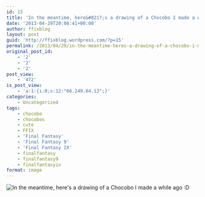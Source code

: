 ```yaml
---
id: 15
title: 'In the meantime, here&#8217;s a drawing of a Chocobo I made a while ago :D'
date: '2013-04-29T20:08:41+00:00'
author: ffixblog
layout: post
guid: 'http://ffixblog.wordpress.com/?p=15'
permalink: /2013/04/29/in-the-meantime-heres-a-drawing-of-a-chocobo-i-made-a-while-ago-d/
original_post_id:
    - '2'
    - '2'
    - '2'
post_view:
    - '472'
is_post_view:
    - 'a:1:{i:0;s:12:"66.249.64.13";}'
categories:
    - Uncategorized
tags:
    - chocobo
    - chocobos
    - cute
    - FFIX
    - 'Final Fantasy'
    - 'Final Fantasy 9'
    - 'Final Fantasy IX'
    - finalfantasy
    - finalfantasy9
    - finalfantasyix
format: image
---
```


![In the meantime, here's a drawing of a Chocobo I made a while ago :D](http://ffixblog.files.wordpress.com/2013/04/chocobo.jpg)